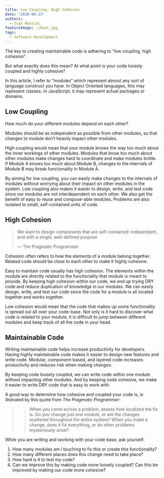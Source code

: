```yaml
---
title: Low Coupling, High Cohesion
date: "2018-09-23"
authors:
  - Ivan Montiel
featureImage: ./knot.jpg
tags:
  - Software Development
---
```


The key to creating maintainable code is adhering to “low coupling, high cohesion”.

But what exactly does this mean? At what point is your code loosely coupled and highly cohesive?

<!-- end -->

In this article, I refer to “modules” which represent almost any sort of language construct you have. In Object Oriented languages, this may represent classes. In JavaScript, it may represent actual packages or domains.

## Low Coupling

How much do your different modules depend on each other?

Modules should be as independent as possible from other modules, so that changes to module don’t heavily impact other modules.

High coupling would mean that your module knows the way too much about the inner workings of other modules. Modules that know too much about other modules make changes hard to coordinate and make modules brittle. If Module A knows too much about Module B, changes to the internals of Module B may break functionality in Module A.

By aiming for low coupling, you can easily make changes to the internals of modules without worrying about their impact on other modules in the system. Low coupling also makes it easier to design, write, and test code since our modules are not interdependent on each other. We also get the benefit of easy to reuse and compose-able modules. Problems are also isolated to small, self-contained units of code.

## High Cohesion

> We want to design components that are self-contained: independent, and with a single, well-defined purpose
>
> — The Pragmatic Programmer

Cohesion often refers to how the elements of a module belong together. Related code should be close to each other to make it highly cohesive.

Easy to maintain code usually has high cohesion. The elements within the module are directly related to the functionality that module is meant to provide. By keeping high cohesion within our code, we end up trying DRY code and reduce duplication of knowledge in our modules. We can easily design, write, and test our code since the code for a module is all located together and works together.

Low cohesion would mean that the code that makes up some functionality is spread out all over your code-base. Not only is it hard to discover what code is related to your module, it is difficult to jump between different modules and keep track of all the code in your head.

## Maintainable Code

Writing maintainable code helps increase productivity for developers. Having highly maintainable code makes it easier to design new features and write code. Modular, component-based, and layered code increases productivity and reduces risk when making changes.

By keeping code loosely coupled, we can write code within one module without impacting other modules. And by keeping code cohesive, we make it easier to write DRY code that is easy to work with.

A good way to determine how cohesive and coupled your code is, is illistrated by this quote from *The Pragmatic Programmer*:

> > When you come across a problem, assess how localized the fix is. Do you change just one module, or are the changes scattered throughout the entire system? When you make a change, does it fix everything, or do other problems mysteriously arise?

While you are writing and working with your code base, ask yourself:

1. How many modules am I touching to fix this or create this functionality?
2. How many different places does this change need to take place?
3. How hard is it to test my code?
4. Can we improve this by making code more loosely coupled? Can this be improved by making our code more cohesive?
